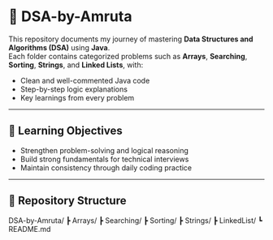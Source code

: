 # 🧠 DSA-by-Amruta

This repository documents my journey of mastering **Data Structures and Algorithms (DSA)** using **Java**.  
Each folder contains categorized problems such as **Arrays**, **Searching**, **Sorting**, **Strings**, and **Linked Lists**, with:
- Clean and well-commented Java code  
- Step-by-step logic explanations  
- Key learnings from every problem  

---

## 📅 Learning Objectives
- Strengthen problem-solving and logical reasoning  
- Build strong fundamentals for technical interviews  
- Maintain consistency through daily coding practice  

---

## 📂 Repository Structure
DSA-by-Amruta/
┣ Arrays/
┣ Searching/
┣ Sorting/
┣ Strings/
┣ LinkedList/
┗ README.md



